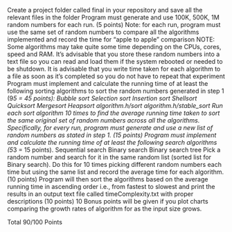 Create a project folder called final in your repository and save all the relevant files in the folder
Program must generate and use 100K, 500K, 1M random numbers for each run. (5 points)
Note: for each run, program must use the same set of random numbers to compare all the algorithms implemented and record the time for “apple to apple” comparison
NOTE: Some algorithms may take quite some time depending on the CPUs, cores, speed and RAM. It’s advisable that you store these random numbers into a text file so you can read and load them if the system rebooted or needed to be shutdown.
It is advisable that you write time taken for each algorithm to a file as soon as it’s completed so you do not have to repeat that experiment
Program must implement and calculate the running time of at least the following sorting algorithms to sort the random numbers generated in step 1 (9*5 = 45 points):
 Bubble sort
Selection sort
Insertion sort
Shellsort
Quicksort
Mergesort
Heapsort
algorithm.h/sort
algorithm.h/stable_sort 
Run each sort algorithm 10 times to find the average running time taken to sort the same original set of random numbers across all the algorithms. Specifically, for every run, program must generate and use a new list of random numbers as stated in step 1. (15 points)
Program must implement and calculate the running time of at least the following search algorithms (5*3 = 15 points). 
Sequential search
Binary search
Binary search tree
Pick a random number and search for it in the same random list (sorted list for Binary search). Do this for 10 times picking different random numbers each time but using the same list and record the average time for each algorithm. (10 points)
Program will then sort the algorithms based on the average running time in ascending order i.e., from fastest to slowest and print the results in an output text file called timeComplexity.txt with proper descriptions (10 points)
10 Bonus points will be given if you plot charts comparing the growth rates of algorithm for as the input size grows.

Total 90/100 Points 
 
